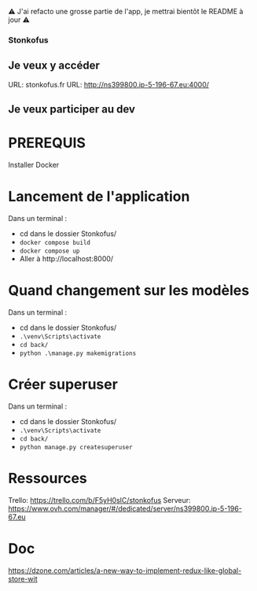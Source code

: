 ⚠️ J'ai refacto une grosse partie de l'app, je mettrai bientôt le README à jour ⚠️

### Stonkofus

## Je veux y accéder

URL: stonkofus.fr
URL: http://ns399800.ip-5-196-67.eu:4000/

## Je veux participer au dev

# PREREQUIS

Installer Docker


# Lancement de l'application

Dans un terminal :
- cd dans le dossier Stonkofus/
- `docker compose build`
- `docker compose up`
- Aller à http://localhost:8000/

# Quand changement sur les modèles

Dans un terminal :
- cd dans le dossier Stonkofus/
- `.\venv\Scripts\activate`
- `cd back/`
- `python .\manage.py makemigrations`

# Créer superuser

Dans un terminal :
- cd dans le dossier Stonkofus/
- `.\venv\Scripts\activate`
- `cd back/`
- `python manage.py createsuperuser`

# Ressources

Trello: https://trello.com/b/F5yH0slC/stonkofus
Serveur: https://www.ovh.com/manager/#/dedicated/server/ns399800.ip-5-196-67.eu

# Doc

https://dzone.com/articles/a-new-way-to-implement-redux-like-global-store-wit
